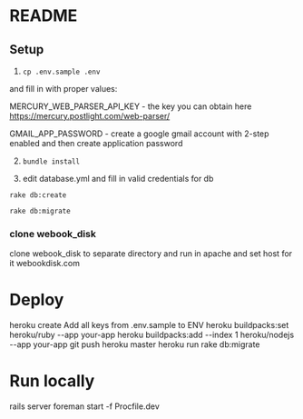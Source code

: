 # README

## Setup 
1. `cp .env.sample .env`

and fill in with proper values:

MERCURY_WEB_PARSER_API_KEY - the key you can obtain here https://mercury.postlight.com/web-parser/

GMAIL_APP_PASSWORD - create a google gmail account with 2-step enabled and then create application password

2. `bundle install`

3. edit database.yml and fill in valid credentials for db

`rake db:create`

`rake db:migrate`

### clone webook_disk
clone webook_disk to separate directory and run in apache and set host for it webookdisk.com

# Deploy
heroku create
Add all keys from .env.sample to ENV
heroku buildpacks:set heroku/ruby --app your-app
heroku buildpacks:add --index 1 heroku/nodejs --app your-app
git push heroku master
heroku run rake db:migrate

# Run locally
rails server
foreman start -f Procfile.dev
